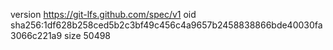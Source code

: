 version https://git-lfs.github.com/spec/v1
oid sha256:1df628b258ced5b2c3bf49c456c4a9657b2458838866bde40030fa3066c221a9
size 50498
